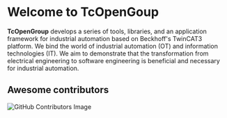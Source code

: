 # Welcome to TcOpenGoup

**TcOpenGroup** develops a series of tools, libraries, and an application framework for industrial automation based on Beckhoff's TwinCAT3 platform. We bind the world of industrial automation (OT) and information technologies (IT). We aim to demonstrate that the transformation from electrical engineering to software engineering is beneficial and necessary for industrial automation.

## Awesome contributors

![GitHub Contributors Image](https://contrib.rocks/image?repo=TcOpenGroup/TcOpen)
